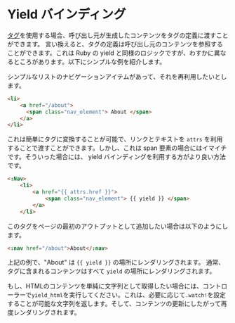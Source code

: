 # Yield バインディング

[タグ](#tags)を使用する場合、呼び出し元が生成したコンテンツをタグの定義に渡すことができます。
言い換えると、タグの定義は呼び出し元のコンテンツを参照することができます。これは Ruby の yield と同様のロジックですが、わすかに異なるところがあります。以下にシンプルな例を紹介します。

シンプルなリストのナビゲーションアイテムがあって、それを再利用したいとします。

```html
<li>
    <a href="/about">
      <span class="nav_element"> About </span>
    </a>
</li>
```

これは簡単にタグに変換することが可能で、リンクとテキストを ```attrs``` を利用することで渡すことができます。しかし、これは span 要素の場合にはイマイチです。そういった場合には、 yield バインディングを利用する方がより良い方法です。

```html
<:Nav>
    <li>
        <a href="{{ attrs.href }}">
            <span class="nav_element"> {{ yield }} </span>
        </a>
    </li>
```

このタグをページの最初のアウトプットとして追加したい場合は以下のようにします。

```html
<:nav href="/about">About</:nav>
```

上記の例で、"About" は ```{{ yield }}``` の場所にレンダリングされます。
通常、タグに含まれるコンテンツはすべて ```yield``` の場所にレンダリングされます。

もし、HTMLのコンテンツを単純に文字列として取得したい場合には、コントローラーで```yield_html```を実行してください。これは、必要に応じて```.watch!```を設定することが可能な文字列を返します。そして、コンテンツの更新にしたがって再度レンダリングされます。
